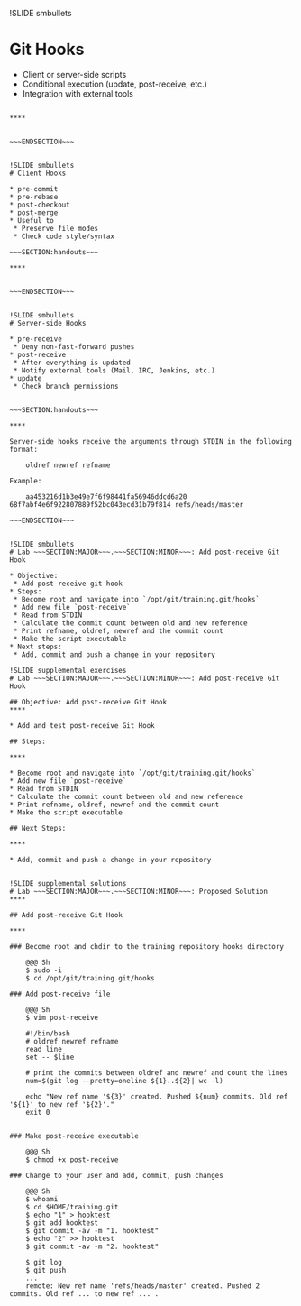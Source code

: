 !SLIDE smbullets
# Git Hooks

* Client or server-side scripts
* Conditional execution (update, post-receive, etc.)
* Integration with external tools

~~~SECTION:handouts~~~

****


~~~ENDSECTION~~~


!SLIDE smbullets
# Client Hooks

* pre-commit
* pre-rebase
* post-checkout
* post-merge
* Useful to
 * Preserve file modes
 * Check code style/syntax

~~~SECTION:handouts~~~

****


~~~ENDSECTION~~~


!SLIDE smbullets
# Server-side Hooks

* pre-receive
 * Deny non-fast-forward pushes
* post-receive
 * After everything is updated
 * Notify external tools (Mail, IRC, Jenkins, etc.)
* update
 * Check branch permissions


~~~SECTION:handouts~~~

****

Server-side hooks receive the arguments through STDIN in the following
format:

    oldref newref refname

Example:

    aa453216d1b3e49e7f6f98441fa56946ddcd6a20 68f7abf4e6f922807889f52bc043ecd31b79f814 refs/heads/master

~~~ENDSECTION~~~


!SLIDE smbullets
# Lab ~~~SECTION:MAJOR~~~.~~~SECTION:MINOR~~~: Add post-receive Git Hook

* Objective:
 * Add post-receive git hook
* Steps:
 * Become root and navigate into `/opt/git/training.git/hooks`
 * Add new file `post-receive`
 * Read from STDIN
 * Calculate the commit count between old and new reference
 * Print refname, oldref, newref and the commit count
 * Make the script executable
* Next steps:
 * Add, commit and push a change in your repository

!SLIDE supplemental exercises
# Lab ~~~SECTION:MAJOR~~~.~~~SECTION:MINOR~~~: Add post-receive Git Hook

## Objective: Add post-receive Git Hook
****

* Add and test post-receive Git Hook

## Steps:

****

* Become root and navigate into `/opt/git/training.git/hooks`
* Add new file `post-receive`
* Read from STDIN
* Calculate the commit count between old and new reference
* Print refname, oldref, newref and the commit count
* Make the script executable

## Next Steps:

****

* Add, commit and push a change in your repository


!SLIDE supplemental solutions
# Lab ~~~SECTION:MAJOR~~~.~~~SECTION:MINOR~~~: Proposed Solution
****

## Add post-receive Git Hook

****

### Become root and chdir to the training repository hooks directory

    @@@ Sh
    $ sudo -i
    $ cd /opt/git/training.git/hooks

### Add post-receive file

    @@@ Sh
    $ vim post-receive

    #!/bin/bash
    # oldref newref refname
    read line
    set -- $line

    # print the commits between oldref and newref and count the lines
    num=$(git log --pretty=oneline ${1}..${2}| wc -l)

    echo "New ref name '${3}' created. Pushed ${num} commits. Old ref '${1}' to new ref '${2}'."
    exit 0


### Make post-receive executable

    @@@ Sh
    $ chmod +x post-receive

### Change to your user and add, commit, push changes

    @@@ Sh
    $ whoami
    $ cd $HOME/training.git
    $ echo "1" > hooktest
    $ git add hooktest
    $ git commit -av -m "1. hooktest"
    $ echo "2" >> hooktest
    $ git commit -av -m "2. hooktest"

    $ git log
    $ git push
    ...
    remote: New ref name 'refs/heads/master' created. Pushed 2 commits. Old ref ... to new ref ... .

